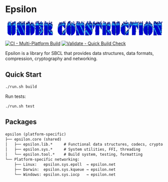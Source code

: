 # Epsilon

![Under Construction](construction.gif)

[![CI - Multi-Platform Build](https://github.com/jbouwman/epsilon/actions/workflows/ci.yml/badge.svg)](https://github.com/jbouwman/epsilon/actions/workflows/ci.yml)
[![Validate - Quick Build Check](https://github.com/jbouwman/epsilon/actions/workflows/validate.yml/badge.svg)](https://github.com/jbouwman/epsilon/actions/workflows/validate.yml)

Epsilon is a library for SBCL that provides data structures, data formats, compression, cryptography and networking.

## Quick Start

```bash
./run.sh build
```

Run tests:

```bash
./run.sh test
```

## Packages

```
epsilon (platform-specific)
├── epsilon.core (shared)
│   ├── epsilon.lib.*     # Functional data structures, codecs, crypto
│   ├── epsilon.sys.*     # System utilities, FFI, threading
│   └── epsilon.tool.*    # Build system, testing, formatting
└── Platform-specific networking:
    ├── Linux:   epsilon.sys.epoll  → epsilon.net
    ├── Darwin:  epsilon.sys.kqueue → epsilon.net
    └── Windows: epsilon.sys.iocp   → epsilon.net
```
